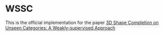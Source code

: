 # WSSC
This is the official implementation for the paper  [3D Shape Completion on Unseen Categories: A Weakly-supervised Approach](https://arxiv.org/pdf/2401.10578.pdf)
